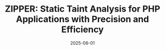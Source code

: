 ---
title: "ZIPPER: Static Taint Analysis for PHP Applications with Precision and Efficiency"
collection: publications
permalink: /publication/ZIPPER
date: 2025-06-01
venue: 'USENIX Security'
paperurl: 'http://lujie.ac.cn/files/papers/zipper.pdf'
authors: 'Xinyi Wang, Yeting Li, Jie Lu, Shizhe Cui, Chenghang Shi, Qin Mai, Yunpei Zhang, Yang Xiao, Feng Li, Wei Huo'
ccfrank: 'CCF-A'
---